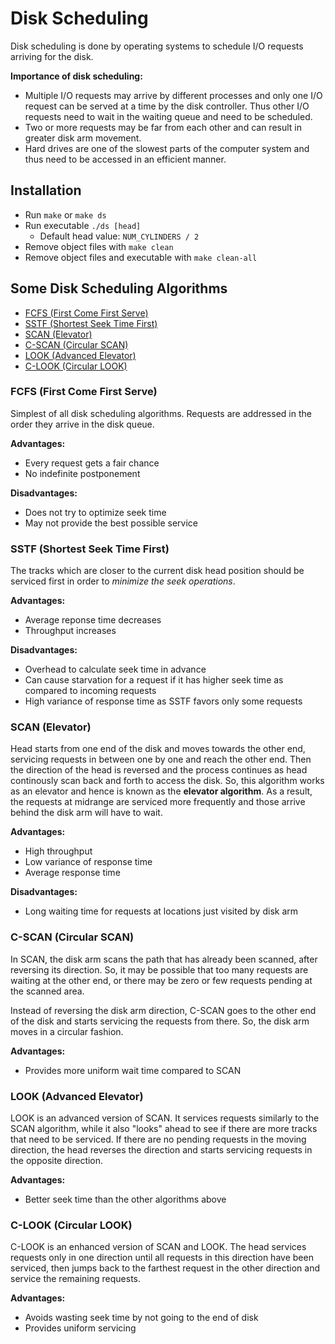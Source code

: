 # Disk Scheduling
Disk scheduling is done by operating systems to schedule I/O requests arriving for the disk.

**Importance of disk scheduling:**
- Multiple I/O requests may arrive by different processes and only one I/O request can be served at a time by the disk controller. Thus other I/O requests need to wait in the waiting queue and need to be scheduled.
- Two or more requests may be far from each other and can result in greater disk arm movement.
- Hard drives are one of the slowest parts of the computer system and thus need to be accessed in an efficient manner.

## Installation
- Run `make` or `make ds`
- Run executable `./ds [head]`
    - Default head value: `NUM_CYLINDERS / 2`
- Remove object files with `make clean`
- Remove object files and executable with `make clean-all`

## Some Disk Scheduling Algorithms
- [FCFS (First Come First Serve)](#fcfs-first-come-first-serve)
- [SSTF (Shortest Seek Time First)](#sstf-shortest-seek-time-first)
- [SCAN (Elevator)](#scan-elevator)
- [C-SCAN (Circular SCAN)](#c-scan-circular-scan)
- [LOOK (Advanced Elevator)](#look-advanced-elevator)
- [C-LOOK (Circular LOOK)](#c-look-circular-look)

### FCFS (First Come First Serve)
Simplest of all disk scheduling algorithms. Requests are addressed in the order they arrive in the disk queue.

**Advantages:**
- Every request gets a fair chance
- No indefinite postponement

**Disadvantages:**
- Does not try to optimize seek time
- May not provide the best possible service

### SSTF (Shortest Seek Time First)
The tracks which are closer to the current disk head position should be serviced first in order to *minimize the seek operations*.

**Advantages:**
- Average reponse time decreases
- Throughput increases

**Disadvantages:**
- Overhead to calculate seek time in advance
- Can cause starvation for a request if it has higher seek time as compared to incoming requests
- High variance of response time as SSTF favors only some requests

### SCAN (Elevator)
Head starts from one end of the disk and moves towards the other end, servicing requests in between one by one and reach the other end. Then the direction of the head is reversed and the process continues as head continously scan back and forth to access the disk. So, this algorithm works as an elevator and hence is known as the **elevator algorithm**. As a result, the requests at midrange are serviced more frequently and those arrive behind the disk arm will have to wait.

**Advantages:**
- High throughput
- Low variance of response time
- Average response time

**Disadvantages:**
- Long waiting time for requests at locations just visited by disk arm

### C-SCAN (Circular SCAN)
In SCAN, the disk arm scans the path that has already been scanned, after reversing its direction. So, it may be possible that too many requests are waiting at the other end, or there may be zero or few requests pending at the scanned area.

Instead of reversing the disk arm direction, C-SCAN goes to the other end of the disk and starts servicing the requests from there. So, the disk arm moves in a circular fashion.

**Advantages:**
- Provides more uniform wait time compared to SCAN

### LOOK (Advanced Elevator)
LOOK is an advanced version of SCAN. It services requests similarly to the SCAN algorithm, while it also "looks" ahead to see if there are more tracks that need to be serviced. If there are no pending requests in the moving direction, the head reverses the direction and starts servicing requests in the opposite direction.

**Advantages:**
- Better seek time than the other algorithms above

### C-LOOK (Circular LOOK)
C-LOOK is an enhanced version of SCAN and LOOK. The head services requests only in one direction until all requests in this direction have been serviced, then jumps back to the farthest request in the other direction and service the remaining requests.

**Advantages:**
- Avoids wasting seek time by not going to the end of disk
- Provides uniform servicing